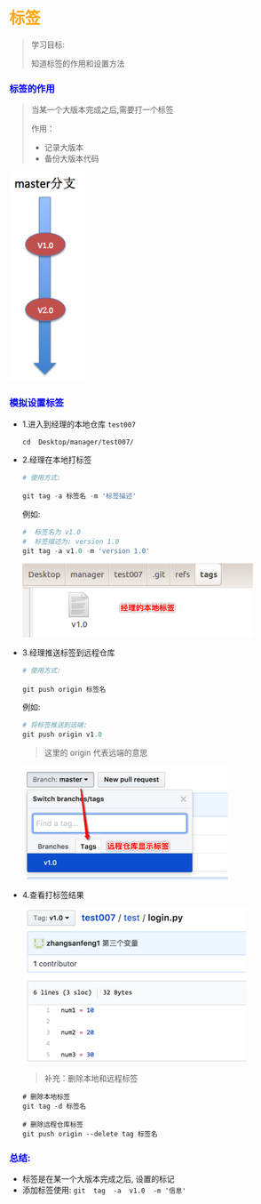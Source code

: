 # <font color="orange">标签   </font>

> 学习目标: 
>
> 知道标签的作用和设置方法

### <font color="blue">标签的作用   </font>

> 当某一个大版本完成之后,需要打一个标签
>
> 作用：
>
> - 记录大版本
> - 备份大版本代码

![](../images/github标签图解.png)

### <font color="blue">模拟设置标签   </font>

* 1.进入到经理的本地仓库 `test007`

   ```
   cd  Desktop/manager/test007/
   ```
   
* 2.经理在本地打标签

   ```python
   # 使用方式: 
   
   git tag -a 标签名 -m '标签描述'
   ```

   例如: 

   ```python
   #  标签名为 v1.0  
   #  标签描述为: version 1.0
   git tag -a v1.0 -m 'version 1.0'
   ```

   ![](../images/github经理在本地打标签.png)

* 3.经理推送标签到远程仓库

   ```python
   # 使用方式: 
   
   git push origin 标签名
   ```

   例如: 

   ```python
   # 将标签推送到远端: 
   git push origin v1.0
   ```

   > 这里的 origin 代表远端的意思

   ![](../images/github经理推送标签.png)

* 4.查看打标签结果

    ![](../images/github查看打标签结果.png)

    > 补充：删除本地和远程标签

    ```
    # 删除本地标签
    git tag -d 标签名
    
    # 删除远程仓库标签
    git push origin --delete tag 标签名
    ```



### <font color="blue">总结:    </font>

* 标签是在某一个大版本完成之后, 设置的标记
* 添加标签使用:  `git  tag  -a  v1.0  -m '信息'`